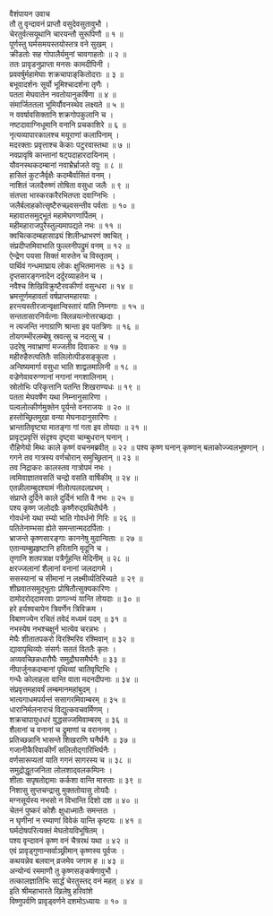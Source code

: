 वैशंपायन उवाच  
तौ तु वृन्दावनं प्राप्तौ वसुदेवसुतावुभौ ।  
चेरतुर्वत्सयूथानि चारयन्तौ सुरूपिणौ ॥ १ ॥  
पूर्णस्तु घर्मसमयस्तयोस्तत्र वने सुखम् ।  
क्रीडतोः सह गोपालैर्यमुनां चावगाहतोः ॥ २ ॥  
ततः प्रावृडनुप्राप्ता मनसः कामदीपिनी ।  
प्रववर्षुर्महामेघाः शक्रचापाङ्‌‌‍कितोदराः ॥ ३ ॥  
बभूवादर्शनः सूर्यो भूमिश्चादर्शना तृणैः ।  
पतता मेघवातेन नवतोयानुकर्षिणा ॥ ४ ॥  
संमार्जिततला भूमिर्यौवनस्थेव लक्ष्यते ॥ ५ ॥  
न ववर्षावसिक्तानि शक्रगोपकुलानि च ।  
नष्टदावाग्निधूमानि वनानि प्रचकाशिरे ॥ ६ ॥  
नृत्यव्यापारकालश्च मयूराणां कलापिनाम् ।  
मदरक्ताः प्रवृत्ताश्च केकाः पटुरवास्तथा ॥ ७ ॥  
नवप्रावृषि कान्तानां षट्पदाहारदायिनाम् ।  
यौवनस्थकदम्बानां नवाभ्रैर्भ्राजते वपुः ॥ ८ ॥  
हासितं कुटजैर्वृक्षैः कदम्बैर्वासितं वनम् ।  
नाशितं जलदैरुष्णं तोषिता वसुधा जलैः ॥ ९ ॥  
संतप्ता भास्करकरैरभितप्ता दवाग्निभिः ।  
जलैर्बलाहकोत्सृष्टैरुच्छ्‍वसन्तीव पर्वताः ॥ १० ॥  
महावातसमुद्भूतं महामेघगणार्पितम् ।  
महीमहाराजपुरैस्तुल्यमापद्यते नभः ॥ ११ ॥  
क्वचित्कदम्बहासाढ्यं शिलीन्ध्राभरणं क्वचित् ।  
संप्रदीप्तमिवाभाति फुल्लनीपद्रुमं वनम् ॥ १२ ॥  
ऐन्द्रेण पयसा सिक्तं मारुतेन च विस्तृतम् ।  
पार्थिवं गन्धमाघ्राय लोकः क्षुभितमानसः ॥ १३ ॥  
दृप्तसारङ्‌‌‍गनादेन दर्दुरव्याहतेन च ।  
नवैश्च शिखिविक्रुष्टैरवकीर्णा वसुन्धरा ॥ १४ ॥  
भ्रमत्तूर्णमहावर्ता वर्षप्राप्तमहारयाः ।  
हरन्त्यस्तीरजान्वृक्षान्विस्तारं यांति निम्नगाः ॥ १५ ॥  
सन्ततासारनिर्यत्‍नाः क्लिन्नयत्‍नोत्तरच्छदाः ।  
न त्यजन्ति नगाग्राणि श्रान्ता इव पतत्रिणः ॥ १६ ॥  
तोयगम्भीरलम्बेषु स्रवत्सु च नदत्सु च ।  
उदरेषु नवाभ्राणां मज्जतीव दिवाकरः ॥ १७ ॥  
महीरुहैरुत्पतितैः सलिलोत्पीडसङ्‌‌‍कुला ।  
अन्विष्यमार्गा वसुधा भाति शाद्वलमालिनी ॥ १८ ॥  
वज्रेणेवावरुग्णानां नगानां नगशालिनाम् ।  
स्रोतोभिः परिकृत्तानि पतन्ति शिखराण्यधः ॥ १९ ॥  
पतता मेघवर्षेण यथा निम्नानुसारिणा ।  
पल्वलोत्कीर्णमुक्तेन पूर्यन्ते वनराजयः ॥ २० ॥  
हस्तोच्छ्रितमुखा वन्या मेघनादानुसारिणः ।  
भ्रान्तातिवृष्ट्या मातङ्‌‌‍गा गां गता इव तोयदाः ॥ २१ ॥  
प्रावृट्प्रवृत्तिं संदृश्य दृष्ट्वा चाम्बुधरान् घनान् ।  
रौहिणेयो मिथः काले कृष्णं वचनमब्रवीत् ॥ २२ ॥
पश्य कृष्ण घनान् कृष्णान् बलाकोज्ज्वलभूषणान् ।  
गगने तव गात्रस्य वर्णचोरान् समुच्छ्रितान् ॥ २३ ॥  
तव निद्राकरः कालस्तव गात्रोपमं नभः ।  
त्वमिवाज्ञातवसतिं चन्द्रो वसति वार्षिकीम् ॥ २४ ॥  
एतन्नीलाम्बुदश्यामं नीलोत्पलदलप्रभम् ।  
संप्राप्ते दुर्दिने काले दुर्दिनं भाति वै नभः ॥ २५ ॥  
पश्य कृष्ण जलोदग्रैः कृष्णैरुद्‌ग्रथितैर्घनैः ।  
गोवर्धनो यथा रम्यो भाति गोवर्धनो गिरिः ॥ २६ ॥  
पतितेनाम्भसा ह्येते समन्तान्मददर्पिताः ।  
भ्राजन्ते कृष्णसारङ्‌‌‍गाः काननेषु मुदान्विताः ॥ २७ ॥  
एतान्यम्बुप्रहृष्टानि हरितानि मृदूनि च ।  
तृणानि शतपत्राक्ष पत्रैर्गूहन्ति मेदिनीम् ॥ २८ ॥  
क्षरज्जलानां शैलानां वनानां जलदागमे ।  
ससस्यानां च सीमानां न लक्ष्मीर्व्यतिरिच्यते ॥ २९ ॥  
शीघ्रवातसमुद्भूताः प्रोषितौत्सुक्यकारिणः ।  
दामोदरोद्‌दामरवाः प्रागल्भ्यं यान्ति तोयदाः ॥ ३० ॥  
हरे हर्यश्वचापेन त्रिवर्णेन त्रिविक्रम ।  
विबाणज्येन रचितं तवेदं मध्यमं पदम् ॥ ३१ ॥  
नभस्येष नभश्चक्षुर्न भात्येव चरन्नभः ।  
मेघैः शीतातपकरो विरश्मिरिव रश्मिवान् ॥ ३२ ॥  
द्यावापृथिव्योः संसर्गः सततं विततैः कृतः ।  
अव्यवच्छिन्नधारौघैः समुद्रौघसमैर्घनैः ॥ ३३ ॥  
नीपार्जुनकदम्बानां पृथिव्यां चातिवृष्टिभिः ।  
गन्धैः कोलाहला वान्ति वाता मदनदीपनाः ॥ ३४ ॥  
संप्रवृत्तमहावर्षं लम्बमानमहांबुदम् ।  
भात्यगाधमपर्यन्तं ससागरमिवाम्बरम् ॥ ३५ ॥  
धारानिर्मलनाराचं विद्युत्कवचवर्मिणम् ।  
शक्रचापायुधधरं युद्धसज्जमिवाम्बरम् ॥ ३६ ॥  
शैलानां च वनानां च द्रुमाणां च वराननम् ।  
प्रतिच्छन्नानि भासन्ते शिखराणि घनैर्घनैः ॥ ३७ ॥  
गजानीकैरिवाकीर्णं सलिलोद्‌गारिभिर्घनैः ।  
वर्णसारूप्यतां याति गगनं सागरस्य च ॥ ३८ ॥  
समुद्रोद्धूतजनिता लोलशाद्‌वलकम्पिनः ।  
शीताः सपृषतोद्दामाः कर्कशा वान्ति मारुताः ॥ ३९ ॥  
निशासु सुप्तचन्द्रासु मुक्ततोयासु तोयदैः ।  
मग्नसूर्यस्य नभसो न विभान्ति दिशो दश ॥ ४० ॥  
चेतनं पुष्करं कोशैः क्षुधाध्मातैः समन्ततः ।  
न घृणीनां न रम्याणां विवेकं यान्ति कृष्टयः ॥ ४१ ॥  
घर्मदोषपरित्यक्तं मेघतोयविभूषितम् ।  
पश्य वृन्दावनं कृष्ण वनं चैत्ररथं यथा ॥ ४२ ॥  
एवं प्रावृड्गुणान्सर्वाञ्छ्रीमान् कृष्णस्य पूर्वजः ।  
कथयन्नेव बलवान् व्रजमेव जगाम ह ॥ ४३ ॥  
अन्योन्यं रममाणौ तु कृष्णसङ्‌‌‍कर्षणावुभौ ।  
तत्कालज्ञातिभिः सार्द्धं चेरतुस्तद् वनं महत् ॥ ४४ ॥  
इति श्रीमहाभारते खिलेषु हरिवांशे  
विष्णुपर्वणि प्रावृड्वर्णने दशमोऽध्यायः ॥ १० ॥
